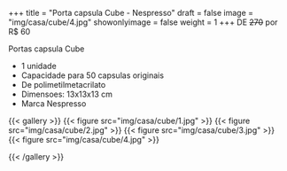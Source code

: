 +++
title = "Porta capsula Cube - Nespresso"
draft = false
image = "img/casa/cube/4.jpg"
showonlyimage = false
weight = 1
+++
DE ~~270~~ por <span class="price">R$ 60</span>

<!--more-->

Portas capsula Cube

- 1 unidade
- Capacidade para 50 capsulas originais
- De polimetilmetacrilato
- Dimensoes: 13x13x13 cm
- Marca Nespresso


{{< gallery >}}
{{< figure src="img/casa/cube/1.jpg" >}}
{{< figure src="img/casa/cube/2.jpg" >}}
{{< figure src="img/casa/cube/3.jpg" >}}
{{< figure src="img/casa/cube/4.jpg" >}}


{{< /gallery >}}
